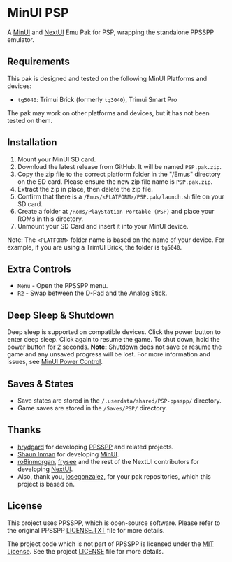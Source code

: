 # MinUI PSP

A [MinUI](https://github.com/shauninman/MinUI) and [NextUI](https://github.com/LoveRetro/NextUI) Emu Pak for PSP, wrapping the standalone PPSSPP emulator.

## Requirements

This pak is designed and tested on the following MinUI Platforms and devices:

- `tg5040`: Trimui Brick (formerly `tg3040`), Trimui Smart Pro

The pak may work on other platforms and devices, but it has not been tested on them.

## Installation

1. Mount your MinUI SD card.
2. Download the latest release from GitHub. It will be named `PSP.pak.zip`.
3. Copy the zip file to the correct platform folder in the "/Emus" directory on the SD card. Please ensure the new zip file name is `PSP.pak.zip`.
4. Extract the zip in place, then delete the zip file.
5. Confirm that there is a `/Emus/<PLATFORM>/PSP.pak/launch.sh` file on your SD card.
6. Create a folder at `/Roms/PlayStation Portable (PSP)` and place your ROMs in this directory.
7. Unmount your SD Card and insert it into your MinUI device.

Note: The `<PLATFORM>` folder name is based on the name of your device. For example, if you are using a TrimUI Brick, the folder is `tg5040`.

## Extra Controls

- `Menu` - Open the PPSSPP menu.
- `R2` - Swap between the D-Pad and the Analog Stick.

## Deep Sleep & Shutdown

Deep sleep is supported on compatible devices. Click the power button to enter deep sleep. Click again to resume the game. To shut down, hold the power button for 2 seconds. **Note:** Shutdown does not save or resume the game and any unsaved progress will be lost. For more information and issues, see [MinUI Power Control](https://github.com/ben16w/minui-power-control).

## Saves & States

- Save states are stored in the `/.userdata/shared/PSP-ppsspp/` directory.
- Game saves are stored in the `/Saves/PSP/` directory.

## Thanks

- [hrydgard](https://github.com/hrydgard) for developing [PPSSPP](https://github.com/hrydgard/ppsspp) and related projects.
- [Shaun Inman](https://github.com/shauninman) for developing [MinUI](https://github.com/shauninman/MinUI).
- [ro8inmorgan](https://github.com/ro8inmorgan), [frysee](https://github.com/frysee) and the rest of the NextUI contributors for developing [NextUI](https://github.com/LoveRetro/NextUI).
- Also, thank you, [josegonzalez](https://github.com/josegonzalez), for your pak repositories, which this project is based on.

## License

This project uses PPSSPP, which is open-source software. Please refer to the original PPSSPP [LICENSE.TXT](PPSSPPSDL/LICENSE.TXT) file for more details.

The project code which is not part of PPSSPP is licensed under the [MIT License](https://opensource.org/licenses/MIT). See the project [LICENSE](LICENSE) file for more details.
